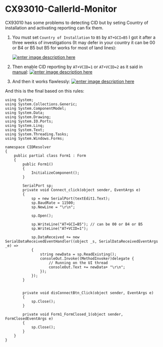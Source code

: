 # CX93010-CallerId-Monitor

CX93010 has some problems to detecting CID but by seting Country of installation and activating reporting can fix them.

1. You must set `Country of Installation` to `B5` by `AT+GCI=B5` I got it after a three weeks of investigations (It may defer in your country it can be 00 or B4 or B5 but B5 for works for most of land lines): 

    [![enter image description here][1]][1]



2. Then enable CID reporting by `AT+VCID=1` or `AT+VCID=2` as it said in [manual][2]:
[![enter image description here][3]][3]




3. And then it works flawlessly:
[![enter image description here][4]][4]


And this is the final based on this rules:

    using System;
    using System.Collections.Generic;
    using System.ComponentModel;
    using System.Data;
    using System.Drawing;
    using System.IO.Ports;
    using System.Linq;
    using System.Text;
    using System.Threading.Tasks;
    using System.Windows.Forms;
    
    namespace CIDResolver
    {
        public partial class Form1 : Form
        {
            public Form1()
            {
                InitializeComponent();
            }
    
            SerialPort sp;
            private void Connect_click(object sender, EventArgs e)
            {
                sp = new SerialPort(textEdit1.Text);
                sp.BaudRate = 11500;
                sp.NewLine = "\r\n";
    
                sp.Open();

                sp.WriteLine("AT+GCI=B5"); // can be 00 or B4 or B5
                sp.WriteLine("AT+VCID=1");
    
                sp.DataReceived += new SerialDataReceivedEventHandler((object _s, SerialDataReceivedEventArgs _e) =>
                {
                    string newData = sp.ReadExisting();
                    consoleOut.Invoke((MethodInvoker)delegate {
                        // Running on the UI thread
                        consoleOut.Text += newData+ "\r\n";
                    });
                });
            }
    
    
            private void disConnectBtn_Click(object sender, EventArgs e)
            {
                sp.Close();
            }
    
            private void Form1_FormClosed_1(object sender, FormClosedEventArgs e)
            {
                sp.Close();
            }
        }
    }


  [1]: https://i.stack.imgur.com/BCWHl.png
  [2]: https://data2.manualslib.com/pdf5/115/11410/1140976-conexant/cx93010.pdf?80a0b6308045e408c52fac12cf9f7514&take=binary
  [3]: https://i.stack.imgur.com/qJ39p.png
  [4]: https://i.stack.imgur.com/2RRKt.png
